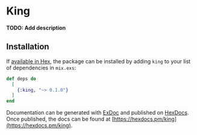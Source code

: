# King

**TODO: Add description**

## Installation

If [available in Hex](https://hex.pm/docs/publish), the package can be installed
by adding `king` to your list of dependencies in `mix.exs`:

```elixir
def deps do
  [
    {:king, "~> 0.1.0"}
  ]
end
```

Documentation can be generated with [ExDoc](https://github.com/elixir-lang/ex_doc)
and published on [HexDocs](https://hexdocs.pm). Once published, the docs can
be found at [https://hexdocs.pm/king](https://hexdocs.pm/king).

